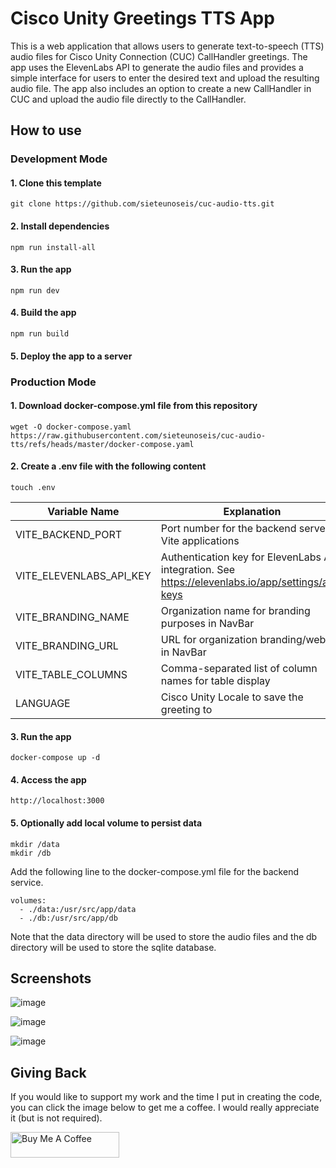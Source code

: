 # Cisco Unity Greetings TTS App

This is a web application that allows users to generate text-to-speech (TTS) audio files for Cisco Unity Connection (CUC) CallHandler greetings. The app uses the ElevenLabs API to generate the audio files and provides a simple interface for users to enter the desired text and upload the resulting audio file. The app also includes an option to create a new CallHandler in CUC and upload the audio file directly to the CallHandler.

## How to use

### Development Mode

#### 1. Clone this template
```
git clone https://github.com/sieteunoseis/cuc-audio-tts.git
```
#### 2. Install dependencies
```
npm run install-all
```

#### 3. Run the app
```
npm run dev
```

#### 4. Build the app

```
npm run build
```

#### 5. Deploy the app to a server

### Production Mode

#### 1. Download docker-compose.yml file from this repository
```
wget -O docker-compose.yaml https://raw.githubusercontent.com/sieteunoseis/cuc-audio-tts/refs/heads/master/docker-compose.yaml
```
#### 2. Create a .env file with the following content
```
touch .env
```

| Variable Name | Explanation | Example/Default | Required |
|--------------|-------------|----------------|----------------|
| VITE_BACKEND_PORT | Port number for the backend server in Vite applications | `5001` | `no` |                
| VITE_ELEVENLABS_API_KEY | Authentication key for ElevenLabs API integration. See https://elevenlabs.io/app/settings/api-keys | `sk_73e46...62c1` | `yes` | 
| VITE_BRANDING_NAME | Organization name for branding purposes in NavBar | `Automate Builders` | `no` | 
| VITE_BRANDING_URL | URL for organization branding/website in NavBar | `http://automate.builders` | `no` | 
| VITE_TABLE_COLUMNS | Comma-separated list of column names for table display | `name,hostname,username,password` | `no` | 
| LANGUAGE | Cisco Unity Locale to save the greeting to | `1033` | `no` | 

#### 3. Run the app
```
docker-compose up -d
```
#### 4. Access the app
```
http://localhost:3000
```

#### 5. Optionally add local volume to persist data
```
mkdir /data
mkdir /db
```
Add the following line to the docker-compose.yml file for the backend service.
``` 
volumes:
  - ./data:/usr/src/app/data
  - ./db:/usr/src/app/db
```
Note that the data directory will be used to store the audio files and the db directory will be used to store the sqlite database.

## Screenshots

![image](https://user-images.githubusercontent.com/1166872/137594073-4b3b3b3b-1b3b-4b3b-8b3b-4b3b3b3b3b3b.png)

![image](https://user-images.githubusercontent.com/1166872/137594073-4b3b3b3b-1b3b-4b3b-8b3b-4b3b3b3b3b3b.png)

![image](https://user-images.githubusercontent.com/1166872/137594073-4b3b3b3b-1b3b-4b3b-8b3b-4b3b3b3b3b3b.png)

## Giving Back

If you would like to support my work and the time I put in creating the code, you can click the image below to get me a coffee. I would really appreciate it (but is not required).

<a href="https://www.buymeacoffee.com/automatebldrs" target="_blank"><img src="https://cdn.buymeacoffee.com/buttons/default-orange.png" alt="Buy Me A Coffee" height="41" width="174"></a>
